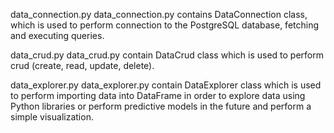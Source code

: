 data_connection.py
data_connection.py contains DataConnection class, which is used to perform connection to the PostgreSQL database, fetching and executing queries.

data_crud.py
data_crud.py contain DataCrud class which is used to perform crud (create, read, update, delete).

data_explorer.py
data_explorer.py contain DataExplorer class which is used to perform importing data into DataFrame in order to explore data using Python libraries or perform predictive models in the future and perform a simple visualization.
